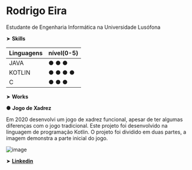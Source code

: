 # Rodrigo Eira

Estudante de Engenharia Informática na Universidade Lusófona



➤ **Skills**

|Linguagens |nível(0-5)|
|-----------|-----|
|JAVA|● ● ● |
|KOTLIN|● ● ● ● |
|C|● ● ● |



➤ **Works**

● **Jogo de Xadrez**

Em 2020 desenvolvi um jogo de xadrez funcional, apesar de ter algumas diferenças com o jogo tradicional. Este projeto foi desenvolvido na linguagem de programação Kotlin.
O projeto foi dividido em duas partes, a imagem demonstra a parte inicial do jogo.

![image](https://user-images.githubusercontent.com/77054565/113521600-63610a80-9592-11eb-8b40-5628938b1fa2.png)


➤ **[Linkedin](https://www.linkedin.com/in/rodrigo-eira-7542811b3/)**





